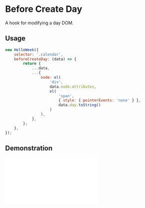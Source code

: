 # Before Create Day

A hook for modifying a day DOM.

## Usage

```js
new HelloWeek({
    selector: '.calendar',
    beforeCreateDay: (data) => {
        return {
            ...data,
            ...{
                node: el(
                    'div',
                    data.node.attributes,
                    el(
                        'span',
                        { style: { pointerEvents: 'none' } },
                        data.day.toString()
                    )
                ),
            },
        };
    },
});
```

## Demonstration

<iframe
    src="docs/v2/demos/before-create-day.html"
    frameborder="no"
    allowfullscreen="allowfullscreen">
</iframe>
